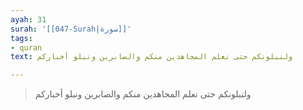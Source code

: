 ```yaml
---
ayah: 31
surah: '[[047-Surah|سورة]]'
tags:
- quran
text: ولنبلونكم حتى نعلم المجاهدين منكم والصابرين ونبلو أخباركم

---
```

> ولنبلونكم حتى نعلم المجاهدين منكم والصابرين ونبلو أخباركم
